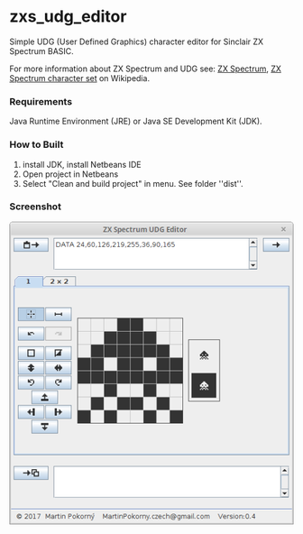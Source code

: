 zxs_udg_editor
==============

Simple UDG (User Defined Graphics) character editor for Sinclair ZX Spectrum BASIC.

For more information about ZX Spectrum and UDG see: 
[ZX Spectrum](https://en.wikipedia.org/wiki/ZX_Spectrum), [ZX Spectrum character set](https://en.wikipedia.org/wiki/ZX_Spectrum_character_set) on Wikipedia.

### Requirements
Java Runtime Environment (JRE) or Java SE Development Kit (JDK).

### How to Built
1. install JDK, install Netbeans IDE
2. Open project in Netbeans
3. Select "Clean and build project" in menu. See folder ''dist''.

### Screenshot
![screenshot_1](screenshots/Screenshot_v0.4_1.png)
